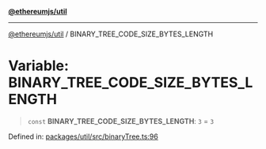 [**@ethereumjs/util**](../README.md)

***

[@ethereumjs/util](../README.md) / BINARY\_TREE\_CODE\_SIZE\_BYTES\_LENGTH

# Variable: BINARY\_TREE\_CODE\_SIZE\_BYTES\_LENGTH

> `const` **BINARY\_TREE\_CODE\_SIZE\_BYTES\_LENGTH**: `3` = `3`

Defined in: [packages/util/src/binaryTree.ts:96](https://github.com/ethereumjs/ethereumjs-monorepo/blob/master/packages/util/src/binaryTree.ts#L96)
